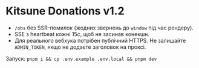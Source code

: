 # Kitsune Donations v1.2
- `/obs` без SSR-помилок (жодних звернень до `window` під час рендеру).
- SSE з heartbeat кожні 15с, щоб не засинав конекшн.
- Для реального вебхука потрібен публічний HTTPS. Не залишайте `ADMIN_TOKEN`, якщо не додаєте заголовок на проксі.

Запуск: `pnpm i && cp .env.example .env.local && pnpm dev`
